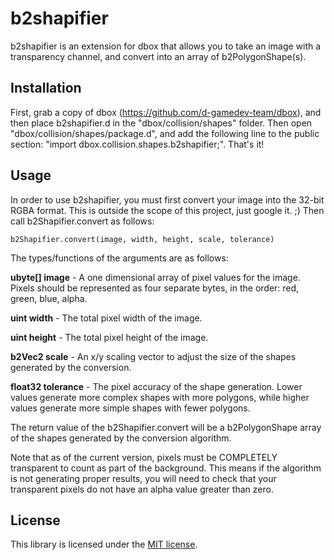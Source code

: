 b2shapifier
===============

b2shapifier is an extension for dbox that allows you to take an image with a transparency channel, and convert into an array of b2PolygonShape(s).

Installation
------

First, grab a copy of dbox (https://github.com/d-gamedev-team/dbox), and then place b2shapifier.d in the "dbox/collision/shapes" folder. Then open "dbox/collision/shapes/package.d", and add the following line to the public section: "import dbox.collision.shapes.b2shapifier;". That's it!

Usage
------

In order to use b2shapifier, you must first convert your image into the 32-bit RGBA format. This is outside the scope of this project, just google it. ;) Then call b2Shapifier.convert as follows:

```
b2Shapifier.convert(image, width, height, scale, tolerance)
```

The types/functions of the arguments are as follows:

**ubyte[] image** - A one dimensional array of pixel values for the image. Pixels should be represented as four separate bytes, in the order: red, green, blue, alpha.

**uint width** - The total pixel width of the image.

**uint height** - The total pixel height of the image.

**b2Vec2 scale** - An x/y scaling vector to adjust the size of the shapes generated by the conversion.

**float32 tolerance** - The pixel accuracy of the shape generation. Lower values generate more complex shapes with more polygons, while higher values generate more simple shapes with fewer polygons.

The return value of the b2Shapifier.convert will be a b2PolygonShape array of the shapes generated by the conversion algorithm. 

Note that as of the current version, pixels must be COMPLETELY transparent to count as part of the background. This means if the algorithm is not generating proper results, you will need to check that your transparent pixels do not have an alpha value greater than zero.

License
------

This library is licensed under the [MIT license](http://www.opensource.org/licenses/mit-license.php).
